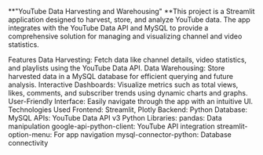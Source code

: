 **"YouTube Data Harvesting and Warehousing"
**This project is a Streamlit application designed to harvest, store, and analyze YouTube data. The app integrates with the YouTube Data API and MySQL to provide a comprehensive solution for managing and visualizing channel and video statistics.

Features
Data Harvesting:
Fetch data like channel details, video statistics, and playlists using the YouTube Data API.
Data Warehousing:
Store harvested data in a MySQL database for efficient querying and future analysis.
Interactive Dashboards:
Visualize metrics such as total views, likes, comments, and subscriber trends using dynamic charts and graphs.
User-Friendly Interface:
Easily navigate through the app with an intuitive UI.
Technologies Used
Frontend: Streamlit, Plotly
Backend: Python
Database: MySQL
APIs: YouTube Data API v3
Python Libraries:
pandas: Data manipulation
google-api-python-client: YouTube API integration
streamlit-option-menu: For app navigation
mysql-connector-python: Database connectivity
